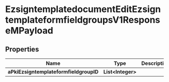 

# EzsigntemplatedocumentEditEzsigntemplateformfieldgroupsV1ResponseMPayload

## Properties

Name | Type | Description | Notes
------------ | ------------- | ------------- | -------------
**aPkiEzsigntemplateformfieldgroupID** | **List&lt;Integer&gt;** |  | 




